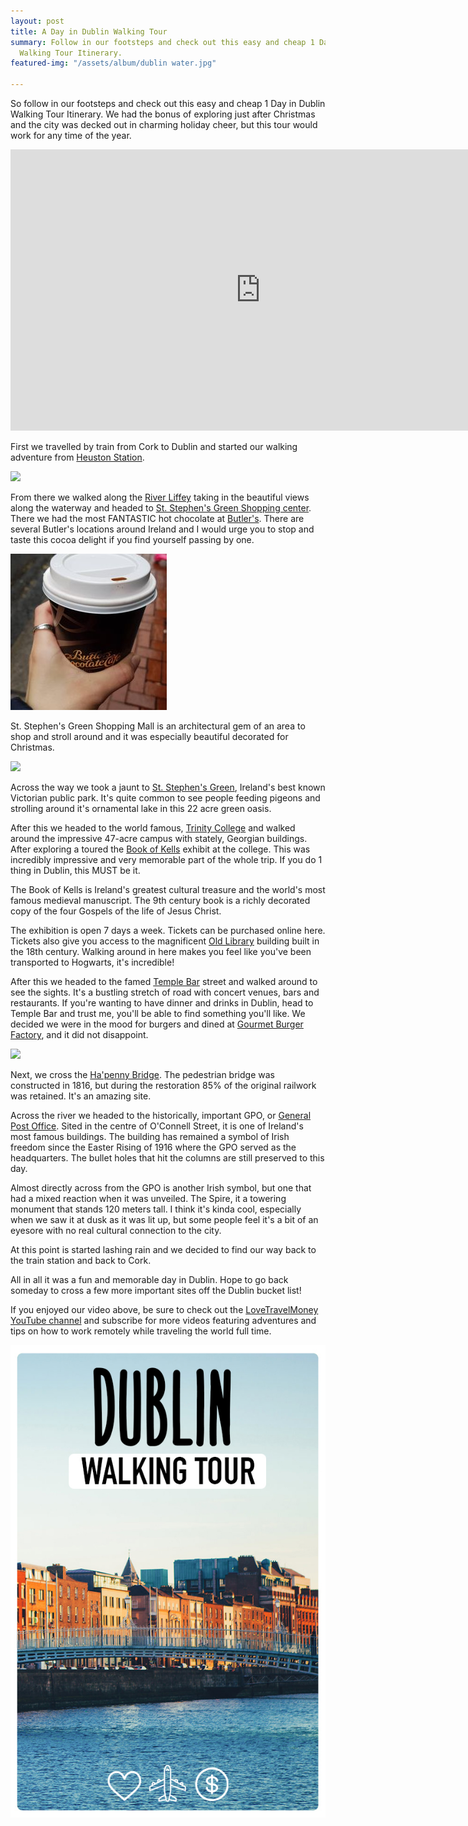 ```yaml
---
layout: post
title: A Day in Dublin Walking Tour
summary: Follow in our footsteps and check out this easy and cheap 1 Day in Dublin
  Walking Tour Itinerary.
featured-img: "/assets/album/dublin water.jpg"

---
```

So follow in our footsteps and check out this easy and cheap 1 Day in Dublin Walking Tour Itinerary. We had the bonus of exploring just after Christmas and the city was decked out in charming holiday cheer, but this tour would work for any time of the year.

<iframe width="800" height="450" src="https://www.youtube.com/embed/_wHFhNETR4A" frameborder="0" allow="accelerometer; autoplay; encrypted-media; gyroscope; picture-in-picture" allowfullscreen></iframe>

First we travelled by train from Cork to Dublin and started our walking adventure from [Heuston Station](https://goo.gl/maps/EtNUSovHWip).

![](/assets/album/IMG_5265edit.jpg)

From there we walked along the [River Liffey](https://www.britannica.com/place/River-Liffey) taking in the beautiful views along the waterway and headed to [St. Stephen's Green Shopping center](https://www.stephensgreen.com/). There we had the most FANTASTIC hot chocolate at [Butler's](https://www.butlerschocolates.com/en). There are several Butler's locations around Ireland and I would urge you to stop and taste this cocoa delight if you find yourself passing by one.

![](/assets/album/ls.jpg)

St. Stephen's Green Shopping Mall is an architectural gem of an area to shop and stroll around and it was especially beautiful decorated for Christmas.

![](/assets/album/IMG_0788.jpg)

Across the way we took a jaunt to [St. Stephen's Green](http://www.heritageireland.ie/en/dublin/ststephensgreen/), Ireland's best known Victorian public park. It's quite common to see people feeding pigeons and strolling around it's ornamental lake in this 22 acre green oasis.

After this we headed to the world famous, [Trinity College](https://www.tcd.ie/) and walked around the impressive 47-acre campus with stately, Georgian buildings. After exploring a toured the [Book of Kells](https://www.tcd.ie/visitors/book-of-kells/) exhibit at the college. This was incredibly impressive and very memorable part of the whole trip. If you do 1 thing in Dublin, this MUST be it.

The Book of Kells is Ireland's greatest cultural treasure and the world's most famous medieval manuscript. The 9th century book is a richly decorated copy of the four Gospels of the life of Jesus Christ.

The exhibition is open 7 days a week. Tickets can be purchased online here. Tickets also give you access to the magnificent [Old Library](https://www.tcd.ie/library/old-library/) building built in the 18th century. Walking around in here makes you feel like you've been transported to Hogwarts, it's incredible!

After this we headed to the famed [Temple Bar](https://www.10best.com/destinations/ireland/dublin/templebar-and-environs/) street and walked around to see the sights. It's a bustling stretch of road with concert venues, bars and restaurants. If you're wanting to have dinner and drinks in Dublin, head to Temple Bar and trust me, you'll be able to find something you'll like. We decided we were in the mood for burgers and dined at [Gourmet Burger Factory](https://www.gbk.ie/location/3?address&utm_source=google&utm_medium=organic&utm_campaign=google_LPM_Temple_Bar), and it did not disappoint.

![](/assets/album/TempleBar.jpg)

Next, we cross the [Ha'penny Bridge](http://www.bridgesofdublin.ie/bridges/hapenny-bridge/history). The pedestrian bridge was constructed in 1816, but during the restoration 85% of the original railwork was retained. It's an amazing site.

Across the river we headed to the historically, important GPO, or [General Post Office](https://en.wikipedia.org/wiki/General_Post_Office,_Dublin). Sited in the centre of O'Connell Street, it is one of Ireland's most famous buildings. The building has remained a symbol of Irish freedom since the Easter Rising of 1916 where the GPO served as the headquarters. The bullet holes that hit the columns are still preserved to this day.

Almost directly across from the GPO is another Irish symbol, but one that had a mixed reaction when it was unveiled. The Spire, it a towering monument that stands 120 meters tall. I think it's kinda cool, especially when we saw it at dusk as it was lit up, but some people feel it's a bit of an eyesore with no real cultural connection to the city.

At this point is started lashing rain and we decided to find our way back to the train station and back to Cork.

All in all it was a fun and memorable day in Dublin. Hope to go back someday to cross a few more important sites off the Dublin bucket list!

If you enjoyed our video above, be sure to check out the [LoveTravelMoney YouTube channel](https://www.youtube.com/channel/UCfgcRnij1bCc0fN4qR-J6QQ?sub_confirmation=1) and subscribe for more videos featuring adventures and tips on how to work remotely while traveling the world full time.

![](/assets/album/DublinPin.jpg)